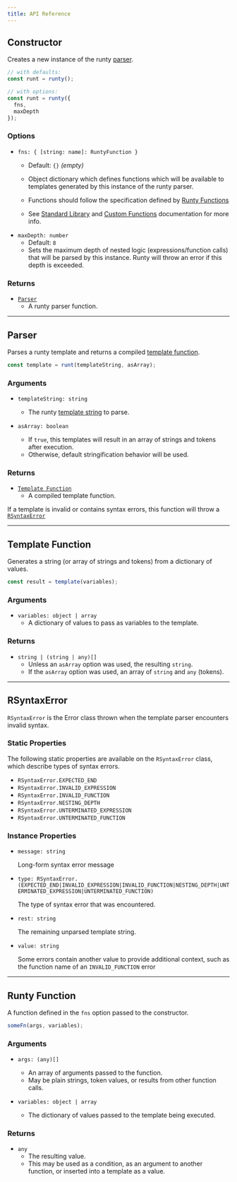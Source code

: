 ```yaml
---
title: API Reference
---
```


## Constructor

Creates a new instance of the runty [parser](#parser).

```javascript
// with defaults:
const runt = runty();

// with options:
const runt = runty({
  fns,
  maxDepth
});
```

### Options

*   `fns: { [string: name]: RuntyFunction }`
    * Default: `{}` *(empty)*
    * Object dictionary which defines functions which will be available to templates generated by this instance of the runty parser.
    * Functions should follow the specification defined by [Runty Functions](#runty-function)

    * See [Standard Library](fns.md) and [Custom Functions](custom-fns.md) documentation for more info.
*   `maxDepth: number`
    * Default: `8`
    * Sets the maximum depth of nested logic (expressions/function calls) that will be parsed by this instance. Runty will throw an error if this depth is exceeded.

### Returns

*   [`Parser`](#parser)
    * A runty parser function.

------

## Parser

Parses a runty template and returns a compiled [template function](#template-function).

```javascript
const template = runt(templateString, asArray);
```

### Arguments

*   `templateString: string`
    * The runty [template string](syntax.md) to parse.


*   `asArray: boolean`
    * If `true`, this templates will result in an array of strings and tokens after execution.
    * Otherwise, default stringification behavior will be used.

### Returns

*   [`Template Function`](#template-function)
    * A compiled template function.

If a template is invalid or contains syntax errors, this function will throw a [`RSyntaxError`](#rsyntaxerror)

------

## Template Function

Generates a string (or array of strings and tokens) from a dictionary of values.

```javascript
const result = template(variables);
```

### Arguments

*   `variables: object | array`
    * A dictionary of values to pass as variables to the template.

### Returns

*   `string | (string | any)[]`
    * Unless an `asArray` option was used, the resulting `string`.
    * If the `asArray` option was used, an array of `string` and `any` (tokens).

------

## RSyntaxError

`RSyntaxError` is the Error class thrown when the template parser encounters invalid syntax.

### Static Properties

The following static properties are available on the `RSyntaxError` class, which describe types of syntax errors.

* `RSyntaxError.EXPECTED_END`
* `RSyntaxError.INVALID_EXPRESSION`
* `RSyntaxError.INVALID_FUNCTION`
* `RSyntaxError.NESTING_DEPTH`
* `RSyntaxError.UNTERMINATED_EXPRESSION`
* `RSyntaxError.UNTERMINATED_FUNCTION`

### Instance Properties

*   `message: string`

    Long-form syntax error message

*   `type: RSyntaxError.(EXPECTED_END|INVALID_EXPRESSION|INVALID_FUNCTION|NESTING_DEPTH|UNTERMINATED_EXPRESSION|UNTERMINATED_FUNCTION)`

    The type of syntax error that was encountered.

*   `rest: string`

    The remaining unparsed template string.

*   `value: string`

    Some errors contain another value to provide additional context, such as the function name of an `INVALID_FUNCTION` error

-------

## Runty Function

A function defined in the `fns` option passed to the constructor.

```javascript
someFn(args, variables);
```

### Arguments

*   `args: (any)[]`
    * An array of arguments passed to the function.
    * May be plain strings, token values, or results from other function calls.

*   `variables: object | array`
    * The dictionary of values passed to the template being executed.

### Returns

*   `any`
    * The resulting value.
    * This may be used as a condition, as an argument to another function, or inserted into a template as a value.
